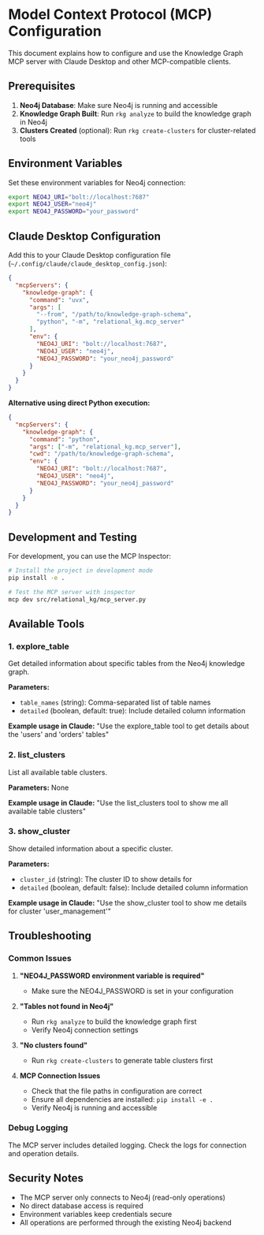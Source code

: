 # Model Context Protocol (MCP) Configuration

This document explains how to configure and use the Knowledge Graph MCP server with Claude Desktop and other MCP-compatible clients.

## Prerequisites

1. **Neo4j Database**: Make sure Neo4j is running and accessible
2. **Knowledge Graph Built**: Run `rkg analyze` to build the knowledge graph in Neo4j
3. **Clusters Created** (optional): Run `rkg create-clusters` for cluster-related tools

## Environment Variables

Set these environment variables for Neo4j connection:

```bash
export NEO4J_URI="bolt://localhost:7687"
export NEO4J_USER="neo4j" 
export NEO4J_PASSWORD="your_password"
```

## Claude Desktop Configuration

Add this to your Claude Desktop configuration file (`~/.config/claude/claude_desktop_config.json`):

```json
{
  "mcpServers": {
    "knowledge-graph": {
      "command": "uvx",
      "args": [
        "--from", "/path/to/knowledge-graph-schema",
        "python", "-m", "relational_kg.mcp_server"
      ],
      "env": {
        "NEO4J_URI": "bolt://localhost:7687",
        "NEO4J_USER": "neo4j",
        "NEO4J_PASSWORD": "your_neo4j_password"
      }
    }
  }
}
```

**Alternative using direct Python execution:**
```json
{
  "mcpServers": {
    "knowledge-graph": {
      "command": "python",
      "args": ["-m", "relational_kg.mcp_server"],
      "cwd": "/path/to/knowledge-graph-schema",
      "env": {
        "NEO4J_URI": "bolt://localhost:7687",
        "NEO4J_USER": "neo4j", 
        "NEO4J_PASSWORD": "your_neo4j_password"
      }
    }
  }
}
```

## Development and Testing

For development, you can use the MCP Inspector:

```bash
# Install the project in development mode
pip install -e .

# Test the MCP server with inspector
mcp dev src/relational_kg/mcp_server.py
```

## Available Tools

### 1. explore_table
Get detailed information about specific tables from the Neo4j knowledge graph.

**Parameters:**
- `table_names` (string): Comma-separated list of table names
- `detailed` (boolean, default: true): Include detailed column information

**Example usage in Claude:**
"Use the explore_table tool to get details about the 'users' and 'orders' tables"

### 2. list_clusters  
List all available table clusters.

**Parameters:** None

**Example usage in Claude:**
"Use the list_clusters tool to show me all available table clusters"

### 3. show_cluster
Show detailed information about a specific cluster.

**Parameters:**
- `cluster_id` (string): The cluster ID to show details for
- `detailed` (boolean, default: false): Include detailed column information

**Example usage in Claude:**
"Use the show_cluster tool to show me details for cluster 'user_management'"

## Troubleshooting

### Common Issues

1. **"NEO4J_PASSWORD environment variable is required"**
   - Make sure the NEO4J_PASSWORD is set in your configuration

2. **"Tables not found in Neo4j"**
   - Run `rkg analyze` to build the knowledge graph first
   - Verify Neo4j connection settings

3. **"No clusters found"**
   - Run `rkg create-clusters` to generate table clusters first

4. **MCP Connection Issues**
   - Check that the file paths in configuration are correct
   - Ensure all dependencies are installed: `pip install -e .`
   - Verify Neo4j is running and accessible

### Debug Logging

The MCP server includes detailed logging. Check the logs for connection and operation details.

## Security Notes

- The MCP server only connects to Neo4j (read-only operations)
- No direct database access is required
- Environment variables keep credentials secure
- All operations are performed through the existing Neo4j backend